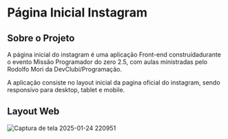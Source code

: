 # Página Inicial Instagram

## Sobre o Projeto

 A página inicial do instagram é uma aplicação Front-end construídadurante o evento Missão Programador do zero 2.5, com aulas ministradas pelo Rodolfo Mori da DevClubi/Programação.

 A aplicação consiste no layout inicial da pagina oficial do instagram, sendo responsivo para desktop, tablet e mobile.

 ## Layout Web

![Captura de tela 2025-01-24 220951](https://github.com/user-attachments/assets/8cc2febc-1f36-400a-8df6-97d35b6c6aa0)
